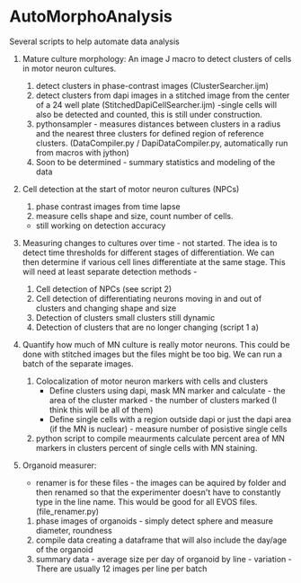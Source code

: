 # AutoMorphoAnalysis
Several scripts to help automate data analysis

1. Mature culture morphology: An image J macro to detect clusters of cells in motor neuron cultures.
      1. detect clusters in phase-contrast images (ClusterSearcher.ijm)
      2. detect clusters from dapi images in a stitched image from the center of a 24 well plate (StitchedDapiCellSearcher.ijm)
      -single cells will also be detected and counted, this is still under construction.
      3. pythonsampler - measures distances between clusters in a radius and the nearest three clusters for
defined region of reference clusters. (DataCompiler.py / DapiDataCompiler.py, automatically run from macros with jython)
      4. Soon to be determined - summary statistics and modeling of the data

2. Cell detection at the start of motor neuron cultures (NPCs)
      1. phase contrast images from time lapse
      2. measure cells shape and size, count number of cells.  
    - still working on detection accuracy
    
3. Measuring  changes to cultures over time - not started.
The idea is to detect time thresholds for different stages of differentiation. 
We can then determine if various cell lines differentiate at the same stage.
This will need at least separate detection methods -
      1. Cell detection of NPCs (see script 2)
      2. Cell detection of differentiating neurons moving in and out of clusters and changing shape and size
      3. Detection of clusters small clusters still dynamic
      4. Detection of clusters that are no longer changing (script 1 a)
      
4. Quantify how much of MN culture is really motor neurons. 
    This could be done with stitched images but the files might be too big. We can run a batch of the separate images.
      1. Colocalization of motor neuron markers with cells and clusters
            - Define clusters using dapi, mask MN marker and calculate 
                  - the area of the cluster marked
                  - the number of clusters marked (I think this will be all of them)
            - Define single cells with a region outside dapi or just the dapi area (if the MN is nuclear)
                  - measure number of posistive single cells
      2. python script to compile meaurments calculate percent area of MN markers in clusters
      percent of single cells with MN staining.
                    
                    
5. Organoid measurer: 
      - renamer is for these files - the images can be aquired by folder and then renamed so that
      the experimenter doesn't have to constantly type in the line name.  This would be good for all EVOS
      files. (file_renamer.py)
      1. phase images of organoids - simply detect sphere and measure diameter, roundness
      2. compile data creating a dataframe that will also include the day/age of the organoid
      3. summary data - average size per day of organoid by line - variation - There are usually 12 images
      per line per batch
      
      
      
      






